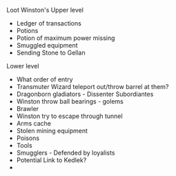 Loot Winston's Upper level
- Ledger of transactions
- Potions
- Potion of maximum power missing
- Smuggled equipment
- Sending Stone to Gellan

Lower level
- What order of entry
- Transmuter Wizard teleport out/throw barrel at them?
- Dragonborn gladiators - Dissenter Subordiantes
- Winston throw ball bearings - golems
- Brawler
- Winston try to escape through tunnel
- Arms cache
- Stolen mining equipment
- Poisons
- Tools
- Smugglers - Defended by loyalists
- Potential Link to Kedlek?
- 